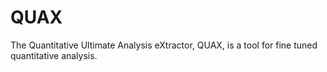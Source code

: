 # QUAX
The Quantitative Ultimate Analysis eXtractor, QUAX, is a tool for fine tuned quantitative analysis.
